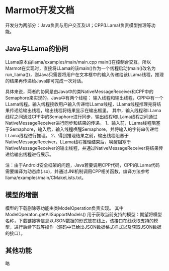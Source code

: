 # Marmot开发文档

开发分为两部分：Java负责与用户交互及UI；CPP(LLama)负责模型推理等功能。

## Java与LLama的协同

LLama原本由llama/examples/main/main.cpp main()在控制台交互，所以Marmot在实现时，直接将LLama的该main()作为一个线程启动(main()改名为run_llama())，则Java只需要将用户在文本框中的输入传递给该LLama线程，推理的结果再传递给Java即可完成一次对话。

具体来说，两者的协同是由Java中的类NativeMessageReceiver和CPP中的Semaphore来实现的。Java中有两个线程： 输入线程和输出线程，CPP中有一个LLama线程。输入线程接收用户输入传递给LLama线程，LLama线程推理完将结果传递给输出线程，输出线程将结果显示在输出框里。
其中，输入线程和LLama线程之间通过CPP中的Semaphore进行同步，输出线程和LLama线程之间通过NativeMessageReceiver进行同步和结果的传递。
1、输入前，LLama线程阻塞于Semaphore，输入后，输入线程唤醒Semaphore，并将输入的字符串传递给LLama线程进行推理。
2、得到推理结果之前，输出线程阻塞于NativeMessageReceiver，LLama线程推理结束后，唤醒阻塞于NativeMessageReceiver的输出线程，并通过NativeMessageReceiver将结果传递给输出线程进行展示。

注：由于Android安全框架的问题，Java若要调用CPP代码，CPP的LLama代码需要编译为动态库(.so)，并通过JNI机制调用CPP相关函数，编译方法参考llama/examples/main/CMakeLists.txt。

## 模型的增删

模型的下载删除等功能由类ModelOperation负责实现。
其中ModelOperaton.getAllSupportModels() 用于获取当前支持的模型：期望将模型名称，下载链接等信息以JSON数据的形式放在线上，该接口在线获取支持的模型，进行后续下载等操作（源码中已给出JSON数据格式样式以及获取JSON数据的接口）。

## 其他功能

略
